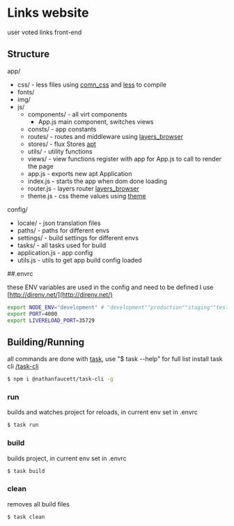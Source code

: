 Links website
=======
user voted links front-end


## Structure

app/
  - css/ - less files using [comn_css](https://github.com/nathanfaucett/comn_css) and [less](https://github.com/less/less.js/) to compile
  - fonts/
  - img/
  - js/
    - components/ - all virt components
      - App.js main component, switches views
    - consts/ - app constants
    - routes/ - routes and middleware using [layers_browser](https://github.com/nathanfaucett/layers_browser)
    - stores/ - flux Stores [apt](https://github.com/nathanfaucett/apt)
    - utils/ - utility functions
    - views/ - view functions register with app for App.js to call to render the page
    - app.js - exports new apt Application
    - index.js - starts the app when dom done loading
    - router.js - layers router [layers_browser](https://github.com/nathanfaucett/layers_browser)
    - theme.js - css theme values using [theme](https://github.com/nathanfaucett/theme)

config/
  - locale/ - json translation files
  - paths/ - paths for different envs
  - settings/ - build settings for different envs
  - tasks/ - all tasks used for build
  - application.js - app config
  - utils.js - utils to get app build config loaded

##.envrc

these ENV variables are used in the config and need to be defined
I use [http://direnv.net/](http://direnv.net/)

```bash
export NODE_ENV="development" # "development""production""staging""test"
export PORT=4000
export LIVERELOAD_PORT=35729
```

## Building/Running
all commands are done with [task](https://github.com/nathanfaucett/task), use "$ task --help" for full list
install task cli [/task-cli](https://github.com/nathanfaucett//task-cli)

```bash
$ npm i @nathanfaucett/task-cli -g
```

### run
builds and watches project for reloads, in current env set in .envrc
```bash
$ task run
```

### build
builds project, in current env set in .envrc
```bash
$ task build
```

### clean
removes all build files
```bash
$ task clean
```
